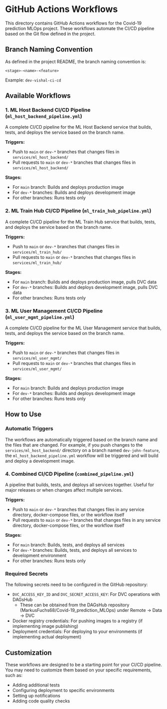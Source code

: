 # GitHub Actions Workflows

This directory contains GitHub Actions workflows for the Covid-19 prediction MLOps project. These workflows automate the CI/CD pipeline based on the Git flow defined in the project.

## Branch Naming Convention

As defined in the project README, the branch naming convention is:

```
<stage>-<name>-<feature>
```

Example: `dev-vishal-ci-cd`

## Available Workflows

### 1. ML Host Backend CI/CD Pipeline (`ml_host_backend_pipeline.yml`)

A complete CI/CD pipeline for the ML Host Backend service that builds, tests, and deploys the service based on the branch name.

**Triggers:**
- Push to `main` or `dev-*` branches that changes files in `services/ml_host_backend/`
- Pull requests to `main` or `dev-*` branches that changes files in `services/ml_host_backend/`

**Stages:**
- For `main` branch: Builds and deploys production image
- For `dev-*` branches: Builds and deploys development image
- For other branches: Runs tests only

### 2. ML Train Hub CI/CD Pipeline (`ml_train_hub_pipeline.yml`)

A complete CI/CD pipeline for the ML Train Hub service that builds, tests, and deploys the service based on the branch name.

**Triggers:**
- Push to `main` or `dev-*` branches that changes files in `services/ml_train_hub/`
- Pull requests to `main` or `dev-*` branches that changes files in `services/ml_train_hub/`

**Stages:**
- For `main` branch: Builds and deploys production image, pulls DVC data
- For `dev-*` branches: Builds and deploys development image, pulls DVC data
- For other branches: Runs tests only

### 3. ML User Management CI/CD Pipeline (`ml_user_mgmt_pipeline.yml`)

A complete CI/CD pipeline for the ML User Management service that builds, tests, and deploys the service based on the branch name.

**Triggers:**
- Push to `main` or `dev-*` branches that changes files in `services/ml_user_mgmt/`
- Pull requests to `main` or `dev-*` branches that changes files in `services/ml_user_mgmt/`

**Stages:**
- For `main` branch: Builds and deploys production image
- For `dev-*` branches: Builds and deploys development image
- For other branches: Runs tests only

## How to Use

### Automatic Triggers

The workflows are automatically triggered based on the branch name and the files that are changed. For example, if you push changes to the `services/ml_host_backend/` directory on a branch named `dev-john-feature`, the `ml_host_backend_pipeline.yml` workflow will be triggered and will build and deploy a development image.

### 4. Combined CI/CD Pipeline (`combined_pipeline.yml`)

A pipeline that builds, tests, and deploys all services together. Useful for major releases or when changes affect multiple services.

**Triggers:**
- Push to `main` or `dev-*` branches that changes files in any service directory, docker-compose files, or the workflow itself
- Pull requests to `main` or `dev-*` branches that changes files in any service directory, docker-compose files, or the workflow itself

**Stages:**
- For `main` branch: Builds, tests, and deploys all services
- For `dev-*` branches: Builds, tests, and deploys all services to development environment
- For other branches: Runs tests only

### Required Secrets

The following secrets need to be configured in the GitHub repository:

- `DVC_ACCESS_KEY_ID` and `DVC_SECRET_ACCESS_KEY`: For DVC operations with DAGsHub
  - These can be obtained from the DAGsHub repository (MarkusFuchs68/Covid-19_prediction_MLOps) under Remote → Data → DVC
- Docker registry credentials: For pushing images to a registry (if implementing image publishing)
- Deployment credentials: For deploying to your environments (if implementing actual deployment)

## Customization

These workflows are designed to be a starting point for your CI/CD pipeline. You may need to customize them based on your specific requirements, such as:

- Adding additional tests
- Configuring deployment to specific environments
- Setting up notifications
- Adding code quality checks
